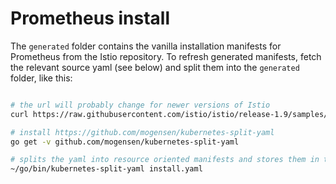 # Prometheus install

The `generated` folder contains the vanilla installation manifests for Prometheus from the Istio repository. To refresh generated manifests, fetch the relevant source yaml (see below) and split them into the `generated` folder, like this:

```bash

# the url will probably change for newer versions of Istio
curl https://raw.githubusercontent.com/istio/istio/release-1.9/samples/addons/prometheus.yaml -o install.yaml

# install https://github.com/mogensen/kubernetes-split-yaml
go get -v github.com/mogensen/kubernetes-split-yaml

# splits the yaml into resource oriented manifests and stores them in the `generated` folder
~/go/bin/kubernetes-split-yaml install.yaml

```
